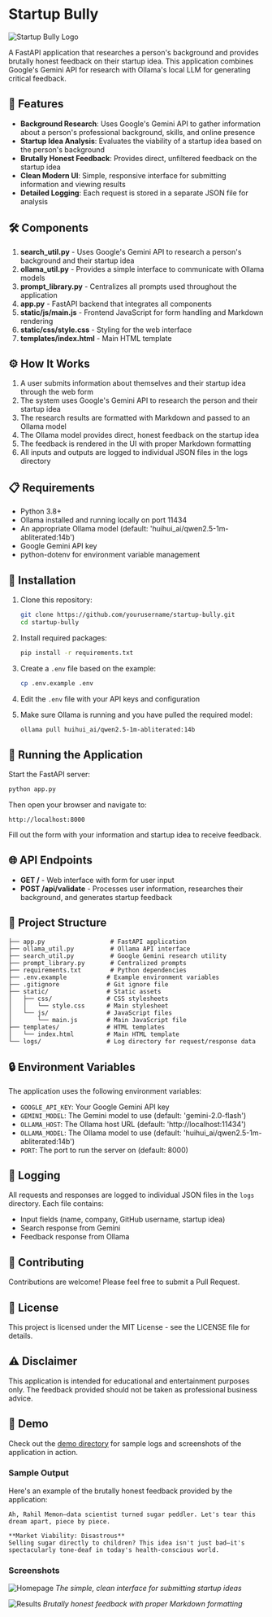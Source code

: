 # Startup Bully

![Startup Bully Logo](static/img/logo.png)

A FastAPI application that researches a person's background and provides brutally honest feedback on their startup idea. This application combines Google's Gemini API for research with Ollama's local LLM for generating critical feedback.

## 🚀 Features

- **Background Research**: Uses Google's Gemini API to gather information about a person's professional background, skills, and online presence
- **Startup Idea Analysis**: Evaluates the viability of a startup idea based on the person's background
- **Brutally Honest Feedback**: Provides direct, unfiltered feedback on the startup idea
- **Clean Modern UI**: Simple, responsive interface for submitting information and viewing results
- **Detailed Logging**: Each request is stored in a separate JSON file for analysis

## 🛠️ Components

1. **search_util.py** - Uses Google's Gemini API to research a person's background and their startup idea
2. **ollama_util.py** - Provides a simple interface to communicate with Ollama models
3. **prompt_library.py** - Centralizes all prompts used throughout the application
4. **app.py** - FastAPI backend that integrates all components
5. **static/js/main.js** - Frontend JavaScript for form handling and Markdown rendering
6. **static/css/style.css** - Styling for the web interface
7. **templates/index.html** - Main HTML template

## ⚙️ How It Works

1. A user submits information about themselves and their startup idea through the web form
2. The system uses Google's Gemini API to research the person and their startup idea
3. The research results are formatted with Markdown and passed to an Ollama model
4. The Ollama model provides direct, honest feedback on the startup idea
5. The feedback is rendered in the UI with proper Markdown formatting
6. All inputs and outputs are logged to individual JSON files in the logs directory

## 📋 Requirements

- Python 3.8+
- Ollama installed and running locally on port 11434
- An appropriate Ollama model (default: 'huihui_ai/qwen2.5-1m-abliterated:14b')
- Google Gemini API key
- python-dotenv for environment variable management

## 🔧 Installation

1. Clone this repository:
   ```bash
   git clone https://github.com/yourusername/startup-bully.git
   cd startup-bully
   ```

2. Install required packages:
   ```bash
   pip install -r requirements.txt
   ```

3. Create a `.env` file based on the example:
   ```bash
   cp .env.example .env
   ```

4. Edit the `.env` file with your API keys and configuration

5. Make sure Ollama is running and you have pulled the required model:
   ```bash
   ollama pull huihui_ai/qwen2.5-1m-abliterated:14b
   ```

## 🚀 Running the Application

Start the FastAPI server:

```bash
python app.py
```

Then open your browser and navigate to:

```
http://localhost:8000
```

Fill out the form with your information and startup idea to receive feedback.

## 🌐 API Endpoints

- **GET /** - Web interface with form for user input
- **POST /api/validate** - Processes user information, researches their background, and generates startup feedback

## 📁 Project Structure

```
├── app.py                  # FastAPI application
├── ollama_util.py          # Ollama API interface
├── search_util.py          # Google Gemini research utility
├── prompt_library.py       # Centralized prompts
├── requirements.txt        # Python dependencies
├── .env.example           # Example environment variables
├── .gitignore             # Git ignore file
├── static/                # Static assets
│   ├── css/               # CSS stylesheets
│   │   └── style.css      # Main stylesheet
│   └── js/                # JavaScript files
│       └── main.js        # Main JavaScript file
├── templates/             # HTML templates
│   └── index.html         # Main HTML template
└── logs/                  # Log directory for request/response data
```

## 🔒 Environment Variables

The application uses the following environment variables:

- `GOOGLE_API_KEY`: Your Google Gemini API key
- `GEMINI_MODEL`: The Gemini model to use (default: 'gemini-2.0-flash')
- `OLLAMA_HOST`: The Ollama host URL (default: 'http://localhost:11434')
- `OLLAMA_MODEL`: The Ollama model to use (default: 'huihui_ai/qwen2.5-1m-abliterated:14b')
- `PORT`: The port to run the server on (default: 8000)

## 📝 Logging

All requests and responses are logged to individual JSON files in the `logs` directory. Each file contains:

- Input fields (name, company, GitHub username, startup idea)
- Search response from Gemini
- Feedback response from Ollama

## 🤝 Contributing

Contributions are welcome! Please feel free to submit a Pull Request.

## 📄 License

This project is licensed under the MIT License - see the LICENSE file for details.

## ⚠️ Disclaimer

This application is intended for educational and entertainment purposes only. The feedback provided should not be taken as professional business advice.

## 📸 Demo

Check out the [demo directory](./demo) for sample logs and screenshots of the application in action.

### Sample Output

Here's an example of the brutally honest feedback provided by the application:

```
Ah, Rahil Memon—data scientist turned sugar peddler. Let's tear this dream apart, piece by piece.

**Market Viability: Disastrous**
Selling sugar directly to children? This idea isn't just bad—it's spectacularly tone-deaf in today's health-conscious world.
```

### Screenshots

![Homepage](./demo/images/homepage.png)
*The simple, clean interface for submitting startup ideas*

![Results](./demo/images/example3.png)
*Brutally honest feedback with proper Markdown formatting*
